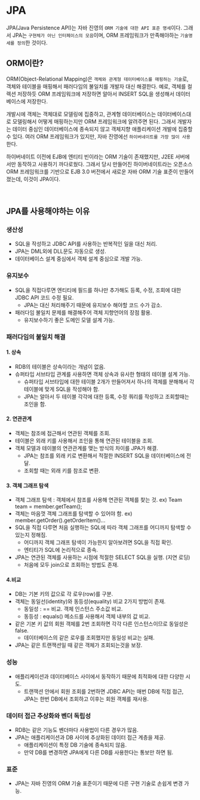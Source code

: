 # JPA

JPA(Java Persistence API)는 자바 진영의 `ORM 기술에 대한 API 표준 명세`이다. 
그래서 JPA는 `구현체가 아닌 인터페이스의 모음`이며, ORM 프레임워크가 만족해야하는 `기술명세를 정의`한 것이다.

## ORM이란?

ORM(Object-Relational Mapping)은 `객체와 관계형 데이터베이스를 매핑하는 기술`로, 객체와 테이블을 매핑해서 패러다임의 불일치를 개발자 대신 해결한다.
예로, 객체를 컬렉션 저장하듯 ORM 프레임워크에 저장하면 알아서 INSERT SQL을 생성해서 데이터베이스에 저장한다.

개발시에 객체는 객체대로 모델링에 집중하고, 관계형 데이터베이스는 데이터베이스대로 모델링해서 어떻게 매핑하는지만 ORM 프레임워크에 알려주면 된다.
그래서 개발자는 데이터 중심인 데이터베이스에 종속되지 않고 객체지향 애플리케이션 개발에 집중할 수 있다.
여러 ORM 프레임워크가 있지만, 자바 진영에선 `하이버네이트를 가장 많이 사용`한다.

하이버네이트 이전에 EJB에 엔티티 빈이라는 ORM 기술이 존재했지만, J2EE 서버에서만 동작하고 사용하기 까다로웠다.
그래서 당시 만들어진 하이버네이트라는 오픈소스 ORM 프레임워크를 기반으로 EJB 3.0 버전에서 새로운 자바 ORM 기술 표준이 만들어졌는데, 이것이 JPA이다.

<br/>

## JPA를 사용해야하는 이유

### 생산성
* SQL을 작성하고 JDBC API를 사용하는 반복적인 일을 대신 처리.
* JPA는 DML외에 DLL문도 자동으로 생성.
* 데이터베이스 설계 중심에서 객체 설계 중심으로 개발 가능.

### 유지보수
* SQL을 직접다루면 엔티티에 필드를 하나만 추가해도 등록, 수정, 조회에 대한 JDBC API 코드 수정 필요.
    * JPA는 대신 처리해주기 때문에 유지보수 해야할 코드 수가 감소.
* 패러다임 불일치 문제를 해결해주어 객체 지향언어의 장점 활용.
    * 유지보수하기 좋은 도메인 모델 설계 가능.
    
### 패러다임의 불일치 해결

#### 1. 상속
* RDB의 테이블은 상속이라는 개념이 없음.
* 슈퍼타입 서브타입 관계를 사용하면 객체 상속과 유사한 형태의 테이블 설계 가능.
    * 슈퍼타입 서브타입에 대한 테이블 2개가 만들어져서 하나의 객체를 분해해서 각 테이블에 맞게 SQL을 작성해야 함.
    * JPA는 알아서 두 테이블 각각에 대한 등록, 수정 쿼리를 작성하고 조회할때는 조인을 함.

#### 2. 연관관계
* 객체는 참조에 접근해서 연관된 객체를 조회.
* 테이블은 외래 키를 사용해서 조인을 통해 연관된 테이블을 조회.
* 객체 모델과 테이블의 연관관계를 맺는 방식의 차이를 JPA가 해결.
    * JPA는 참조를 외래 키로 변환해서 적절한 INSERT SQL을 데이터베이스에 전달.
    * 조회할 때는 외래 키를 참조로 변환.

#### 3. 객체 그래프 탐색
* 객체 그래프 탐색 : 객체에서 참조를 사용해 연관된 객체를 찾는 것. ex) Team team = member.getTeam();
* 객체는 마음껏 객체 그래프를 탐색할 수 있어야 함. ex) member.getOrder().getOrderItem()...
* SQL을 직접 다루면 처음 실행하는 SQL에 따라 객체 그래프를 어디까지 탐색할 수 있는지 정해짐.
    * 어디까지 객체 그래프 탐색이 가능한지 알아보려면 SQL을 직접 확인.
    * 엔티티가 SQL에 논리적으로 종속.
* JPA는 연관된 객체를 사용하는 시점에 적절한 SELECT SQL을 실행. (지연 로딩)
    * 처음에 모두 join으로 조회하는 방법도 존재.

#### 4.비교
* DB는 기본 키의 값으로 각 로우(row)를 구분.
* 객체는 동일선(identity)와 동등성(equality) 비교 2가지 방법이 존재.
    * 동일성 : == 비교. 객체 인스턴스 주소값 비교.
    * 동등성 : equals() 메소드를 사용해서 객체 내부의 값 비교.
* 같은 기본 키 값의 회원 객체를 2번 조회하면 각각 다른 인스턴스이므로 동일성은 false.
    * 데이터베이스의 같은 로우를 조회했지만 동일성 비교는 실패.
* JPA는 같은 트랜잭션일 때 같은 객체가 조회되는것을 보장.

### 성능
* 애플리케이션과 데이터베이스 사이에서 동작하기 때문에 최적화에 대한 다양한 시도.
    * 트랜잭션 안에서 회원 조회를 2번하면 JDBC API는 매번 DB에 직접 접근, JPA는 한번 DB에서 조회하고 이후는 회원 객체를 재사용.

### 데이터 접근 추상화와 벤더 독립성
* RDB는 같은 기능도 벤더마다 사용법이 다른 경우가 많음. 
* JPA는 애플리케이션과 DB 사이에 추상화된 데이터 접근 계층을 제공.
    * 애플리케이션이 특정 DB 기술에 종속되지 않음. 
    * 만약 DB를 변경하면 JPA에게 다른 DB를 사용한다는 통보만 하면 됨.

### 표준
* JPA는 자바 진영의 ORM 기술 표준이기 때문에 다른 구현 기술로 손쉽게 변경 가능.


